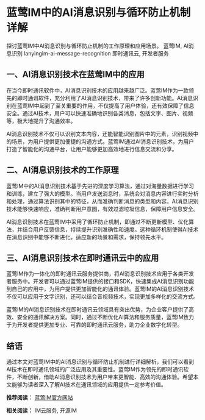 # 蓝莺IM中的AI消息识别与循环防止机制详解

<metadata>
    <title>蓝莺IM中的AI消息识别与循环防止机制详解</title>
    <description>探讨蓝莺IM中AI消息识别与循环防止机制的工作原理和应用场景。</description>
    <keywords>蓝莺IM, AI消息识别</keywords>
    <url>lanyingim-ai-message-recognition</url>
    <relevant_keywords>即时通讯云, 开发者服务</relevant_keywords>
</metadata>

## 一、AI消息识别技术在蓝莺IM中的应用

在当今即时通讯软件中，AI消息识别技术的应用越来越广泛。蓝莺IM作为一款领先的即时通讯软件，充分利用了AI消息识别技术，带来了许多创新功能。AI消息识别在蓝莺IM中起到了至关重要的作用，不仅提高了用户体验，还有效保障了信息安全。通过AI技术，用户可以快速准确地识别各类消息，包括文字、图片、视频等，极大地提升了沟通效率。

AI消息识别技术不仅可以识别文本内容，还能智能识别图片中的元素，识别视频中的场景，为用户提供更加便捷的沟通方式。蓝莺IM通过AI消息识别技术，为用户打造了智能化的沟通平台，让用户能够更加高效地进行信息交流和分享。

## 二、AI消息识别技术的工作原理

蓝莺IM中的AI消息识别技术基于先进的深度学习算法，通过对海量数据进行学习和训练，建立了强大的模型。当用户发送消息时，系统会对消息内容进行实时分析和处理，通过算法识别其中的特征，从而准确判断消息的类型和内容。AI消息识别技术能够快速响应，准确判断用户意图，有效过滤垃圾信息，保障用户信息安全。

AI消息识别技术在蓝莺IM中采用了循环防止机制，即通过不断更新模型、优化算法，并结合用户反馈信息，持续提升识别准确性和速度。这种循环机制使得AI技术在消息识别中能够不断进化，适应新的场景和需求，保持领先水平。

## 三、AI消息识别技术在即时通讯云中的应用

蓝莺IM作为一体化的即时通讯云服务提供商，将AI消息识别技术应用于各类开发者服务中。开发者可以通过蓝莺IM提供的接口和SDK，快速集成AI消息识别功能到自己的应用中，为用户提供更加智能化的通讯体验。蓝莺IM的AI消息识别技术不仅可以应用于文字识别，还可以结合音视频技术，实现更加多样化的交流方式。

蓝莺IM的AI消息识别技术在即时通讯云领域具有突出优势，为企业客户提供了高效、安全的通讯解决方案。同时，通过不断优化AI算法和服务质量，蓝莺IM致力于为开发者提供更加专业、可靠的即时通讯云服务，助力企业数字化转型。

## 结语

通过本文对蓝莺IM中的AI消息识别与循环防止机制进行详细解析，我们可以看到AI技术在即时通讯领域的广泛应用及其重要性。蓝莺IM作为领先的即时通讯软件，不断创新，借助AI消息识别技术为用户带来更智能、高效的沟通体验。希望本文能够为读者深入了解AI技术在通讯领域的应用提供一定参考价值。

**推荐阅读：** [蓝莺IM官方网站](https://www.lanyingim.com)

**相关阅读：** IM云服务, 开源IM